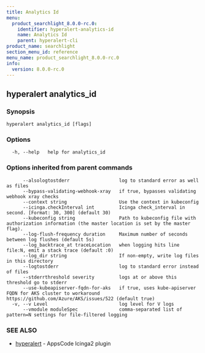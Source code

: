 ```yaml
---
title: Analytics Id
menu:
  product_searchlight_8.0.0-rc.0:
    identifier: hyperalert-analytics-id
    name: Analytics Id
    parent: hyperalert-cli
product_name: searchlight
section_menu_id: reference
menu_name: product_searchlight_8.0.0-rc.0
info:
  version: 8.0.0-rc.0
---
```


## hyperalert analytics_id



### Synopsis



```
hyperalert analytics_id [flags]
```

### Options

```
  -h, --help   help for analytics_id
```

### Options inherited from parent commands

```
      --alsologtostderr                  log to standard error as well as files
      --bypass-validating-webhook-xray   if true, bypasses validating webhook xray checks
      --context string                   Use the context in kubeconfig
      --icinga.checkInterval int         Icinga check_interval in second. [Format: 30, 300] (default 30)
      --kubeconfig string                Path to kubeconfig file with authorization information (the master location is set by the master flag).
      --log-flush-frequency duration     Maximum number of seconds between log flushes (default 5s)
      --log_backtrace_at traceLocation   when logging hits line file:N, emit a stack trace (default :0)
      --log_dir string                   If non-empty, write log files in this directory
      --logtostderr                      log to standard error instead of files
      --stderrthreshold severity         logs at or above this threshold go to stderr
      --use-kubeapiserver-fqdn-for-aks   if true, uses kube-apiserver FQDN for AKS cluster to workaround https://github.com/Azure/AKS/issues/522 (default true)
  -v, --v Level                          log level for V logs
      --vmodule moduleSpec               comma-separated list of pattern=N settings for file-filtered logging
```

### SEE ALSO

* [hyperalert](/products/searchlight/8.0.0-rc.0/reference/hyperalert/hyperalert)	 - AppsCode Icinga2 plugin



